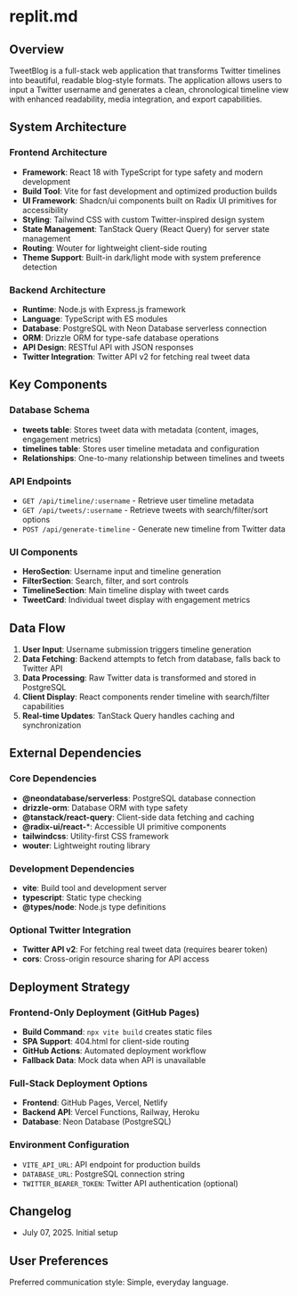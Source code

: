 # replit.md

## Overview

TweetBlog is a full-stack web application that transforms Twitter timelines into beautiful, readable blog-style formats. The application allows users to input a Twitter username and generates a clean, chronological timeline view with enhanced readability, media integration, and export capabilities.

## System Architecture

### Frontend Architecture
- **Framework**: React 18 with TypeScript for type safety and modern development
- **Build Tool**: Vite for fast development and optimized production builds
- **UI Framework**: Shadcn/ui components built on Radix UI primitives for accessibility
- **Styling**: Tailwind CSS with custom Twitter-inspired design system
- **State Management**: TanStack Query (React Query) for server state management
- **Routing**: Wouter for lightweight client-side routing
- **Theme Support**: Built-in dark/light mode with system preference detection

### Backend Architecture
- **Runtime**: Node.js with Express.js framework
- **Language**: TypeScript with ES modules
- **Database**: PostgreSQL with Neon Database serverless connection
- **ORM**: Drizzle ORM for type-safe database operations
- **API Design**: RESTful API with JSON responses
- **Twitter Integration**: Twitter API v2 for fetching real tweet data

## Key Components

### Database Schema
- **tweets table**: Stores tweet data with metadata (content, images, engagement metrics)
- **timelines table**: Stores user timeline metadata and configuration
- **Relationships**: One-to-many relationship between timelines and tweets

### API Endpoints
- `GET /api/timeline/:username` - Retrieve user timeline metadata
- `GET /api/tweets/:username` - Retrieve tweets with search/filter/sort options
- `POST /api/generate-timeline` - Generate new timeline from Twitter data

### UI Components
- **HeroSection**: Username input and timeline generation
- **FilterSection**: Search, filter, and sort controls
- **TimelineSection**: Main timeline display with tweet cards
- **TweetCard**: Individual tweet display with engagement metrics

## Data Flow

1. **User Input**: Username submission triggers timeline generation
2. **Data Fetching**: Backend attempts to fetch from database, falls back to Twitter API
3. **Data Processing**: Raw Twitter data is transformed and stored in PostgreSQL
4. **Client Display**: React components render timeline with search/filter capabilities
5. **Real-time Updates**: TanStack Query handles caching and synchronization

## External Dependencies

### Core Dependencies
- **@neondatabase/serverless**: PostgreSQL database connection
- **drizzle-orm**: Database ORM with type safety
- **@tanstack/react-query**: Client-side data fetching and caching
- **@radix-ui/react-***: Accessible UI primitive components
- **tailwindcss**: Utility-first CSS framework
- **wouter**: Lightweight routing library

### Development Dependencies
- **vite**: Build tool and development server
- **typescript**: Static type checking
- **@types/node**: Node.js type definitions

### Optional Twitter Integration
- **Twitter API v2**: For fetching real tweet data (requires bearer token)
- **cors**: Cross-origin resource sharing for API access

## Deployment Strategy

### Frontend-Only Deployment (GitHub Pages)
- **Build Command**: `npx vite build` creates static files
- **SPA Support**: 404.html for client-side routing
- **GitHub Actions**: Automated deployment workflow
- **Fallback Data**: Mock data when API is unavailable

### Full-Stack Deployment Options
- **Frontend**: GitHub Pages, Vercel, Netlify
- **Backend API**: Vercel Functions, Railway, Heroku
- **Database**: Neon Database (PostgreSQL)

### Environment Configuration
- `VITE_API_URL`: API endpoint for production builds
- `DATABASE_URL`: PostgreSQL connection string
- `TWITTER_BEARER_TOKEN`: Twitter API authentication (optional)

## Changelog
- July 07, 2025. Initial setup

## User Preferences

Preferred communication style: Simple, everyday language.